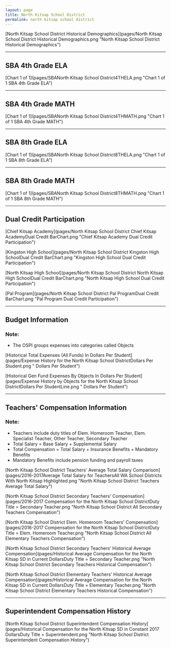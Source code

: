 ```yaml
---
layout: page
title: North Kitsap School District
permalink: north kitsap school district
---
```



[North Kitsap School District Historical Demographics](pages/North Kitsap School District Historical Demographics.png "North Kitsap School District Historical Demographics")

___

## SBA 4th Grade ELA

[Chart 1 of 1](pages/SBANorth Kitsap School District4THELA.png "Chart 1 of 1 SBA 4th Grade ELA")


___

## SBA 4th Grade MATH

[Chart 1 of 1](pages/SBANorth Kitsap School District4THMATH.png "Chart 1 of 1 SBA 4th Grade MATH")


___

## SBA 8th Grade ELA

[Chart 1 of 1](pages/SBANorth Kitsap School District8THELA.png "Chart 1 of 1 SBA 8th Grade ELA")


___

## SBA 8th Grade MATH

[Chart 1 of 1](pages/SBANorth Kitsap School District8THMATH.png "Chart 1 of 1 SBA 8th Grade MATH")


___

## Dual Credit Participation

[Chief Kitsap Academy](pages/North Kitsap School District Chief Kitsap AcademyDual Credit BarChart.png "Chief Kitsap Academy Dual Credit Participation")

[Kingston High School](pages/North Kitsap School District Kingston High SchoolDual Credit BarChart.png "Kingston High School Dual Credit Participation")

[North Kitsap High School](pages/North Kitsap School District North Kitsap High SchoolDual Credit BarChart.png "North Kitsap High School Dual Credit Participation")

[Pal Program](pages/North Kitsap School District Pal ProgramDual Credit BarChart.png "Pal Program Dual Credit Participation")


___

## Budget Information
### Note:
- The OSPI groups expenses into categories called Objects

[Historical Total Expenses (All Funds) In Dollars Per Student](pages/Expense History for the North Kitsap School DistrictDollars Per Student.png " Dollars Per Student")

[Historical Gen Fund Expenses By Objects In Dollars Per Student](pages/Expense History by Objects for the North Kitsap School DistrictDollars Per StudentLine.png " Dollars Per Student")


___

## Teachers' Compensation Information
### Note:
- Teachers include duty titles of Elem. Homeroom Teacher, Elem. Specialist Teacher, Other Teacher, Secondary Teacher
- Total Salary = Base Salary + Supplemental Salary
- Total Compensation = Total Salary + Insurance Benefits + Mandatory Benefits
- Mandatory Benefits include pension funding and payroll taxes

[North Kitsap School District Teachers' Average Total Salary Comparison](pages/2016-2017Average Total Salary for TeachersAll WA School Districts With North Kitsap Highlighted.png "North Kitsap School District Teachers Average Total Salary")

[North Kitsap School District Secondary Teachers' Compensation](pages/2016-2017 Compensation for the North Kitsap School DistrictDuty Title = Secondary Teacher.png "North Kitsap School District All Secondary Teachers Compensation")

[North Kitsap School District Elem. Homeroom Teachers' Compensation](pages/2016-2017 Compensation for the North Kitsap School DistrictDuty Title = Elem. Homeroom Teacher.png "North Kitsap School District All Elementary Teachers Compensation")

[North Kitsap School District Secondary Teachers' Historical Average Compensation](pages/Historical Average Compensation for the North Kitsap SD in Current DollarsDuty Title = Secondary Teacher.png "North Kitsap School District Secondary Teachers Historical Compensation")

[North Kitsap School District Elementary Teachers' Historical Average Compensation](pages/Historical Average Compensation for the North Kitsap SD in Current DollarsDuty Title = Elementary Teacher.png "North Kitsap School District Elementary Teachers Historical Compensation")


___

## Superintendent Compensation History

[North Kitsap School District Superintendent Compensation History](pages/Historical Compensation for the North Kitsap SD in Constant 2017 DollarsDuty Title = Superintendent.png "North Kitsap School District Superintendent Compensation History")


